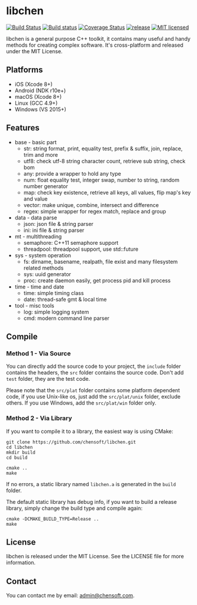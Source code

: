 # libchen

[![Build Status](https://img.shields.io/travis/chensoft/libchen.svg?logo=travis&label=iOS%20|%20Android%20|%20macOS%20|%20Linux)](https://travis-ci.org/chensoft/libchen)
[![Build status](https://img.shields.io/appveyor/ci/chensoft/libchen.svg?logo=appveyor&label=Windows)](https://ci.appveyor.com/project/chensoft/libchen)
[![Coverage Status](https://img.shields.io/codecov/c/github/chensoft/libchen.svg)](https://codecov.io/gh/chensoft/libchen)
[![release](https://img.shields.io/github/release/chensoft/libchen.svg?colorB=ff69b4)](https://github.com/chensoft/libchen/releases/latest)
[![MIT licensed](https://img.shields.io/badge/license-MIT-blue.svg)](https://raw.githubusercontent.com/chensoft/libchen/master/LICENSE)

libchen is a general purpose C++ toolkit, it contains many useful and handy methods for creating complex software. It's cross-platform and released under the MIT License.

## Platforms

* iOS (Xcode 8+)
* Android (NDK r10e+)
* macOS (Xcode 8+)
* Linux (GCC 4.9+)
* Windows (VS 2015+)

## Features

* base - basic part
    * str: string format, print, equality test, prefix & suffix, join, replace, trim and more
    * utf8: check utf-8 string character count, retrieve sub string, check bom
    * any: provide a wrapper to hold any type
    * num: float equality test, integer swap, number to string, random number generator
    * map: check key existence, retrieve all keys, all values, flip map's key and value
    * vector: make unique, combine, intersect and difference
    * regex: simple wrapper for regex match, replace and group
* data - data parse
	* json: json file & string parser
	* ini: ini file & string parser
* mt - multithreading
	* semaphore: C++11 semaphore support
	* threadpool: threadpool support, use std::future
* sys - system operation
	* fs: dirname, basename, realpath, file exist and many filesystem related methods
	* sys: uuid generator
	* proc: create daemon easily, get process pid and kill process
* time - time and date
	* time: simple timing class
	* date: thread-safe gmt & local time
* tool - misc tools
	* log: simple logging system
	* cmd: modern command line parser

## Compile

### Method 1 - Via Source

You can directly add the source code to your project, the `include` folder contains the headers, the `src` folder contains the source code. Don't add `test` folder, they are the test code.

Please note that the `src/plat` folder contains some platform dependent code, if you use Unix-like os, just add the `src/plat/unix` folder, exclude others. If you use Windows, add the `src/plat/win` folder only.

### Method 2 - Via Library

If you want to compile it to a library, the easiest way is using CMake:

```
git clone https://github.com/chensoft/libchen.git
cd libchen
mkdir build
cd build

cmake ..
make
```

If no errors, a static library named `libchen.a` is generated in the `build` folder.

The default static library has debug info, if you want to build a release library, simply change the build type and compile again:

```
cmake -DCMAKE_BUILD_TYPE=Release ..
make
```

## License

libchen is released under the MIT License. See the LICENSE file for more information.

## Contact

You can contact me by email: admin@chensoft.com.